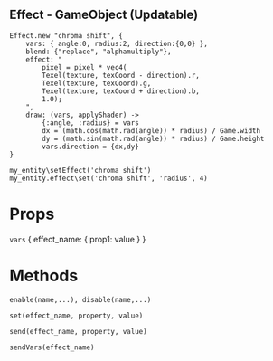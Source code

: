 ## Effect - GameObject (Updatable)

```
Effect.new "chroma shift", {
    vars: { angle:0, radius:2, direction:{0,0} },
    blend: {"replace", "alphamultiply"},
    effect: "
        pixel = pixel * vec4(
        Texel(texture, texCoord - direction).r,
        Texel(texture, texCoord).g,
        Texel(texture, texCoord + direction).b,
        1.0);
    ",
    draw: (vars, applyShader) ->
        {:angle, :radius} = vars
        dx = (math.cos(math.rad(angle)) * radius) / Game.width
        dy = (math.sin(math.rad(angle)) * radius) / Game.height
        vars.direction = {dx,dy}
}

my_entity\setEffect('chroma shift')
my_entity.effect\set('chroma shift', 'radius', 4)
```

# Props

`vars` { effect_name: { prop1: value } }

# Methods

`enable(name,...), disable(name,...)`

`set(effect_name, property, value)`

`send(effect_name, property, value)`

`sendVars(effect_name)`